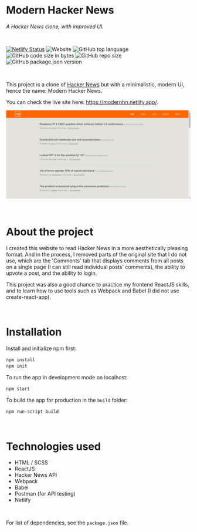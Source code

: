 # Modern Hacker News

*A Hacker News clone, with improved UI.*

<br />

[![Netlify Status](https://api.netlify.com/api/v1/badges/fd50ae2e-9451-4fd1-b092-4c9a9b96cd7b/deploy-status)](https://app.netlify.com/sites/modernhn/deploys)
![Website](https://img.shields.io/website?down_color=lightgrey&down_message=down&up_color=green&up_message=up&url=https%3A%2F%2Fmodernhn.netlify.app%2F)
![GitHub top language](https://img.shields.io/github/languages/top/Arash-11/modern-hacker-news)
![GitHub code size in bytes](https://img.shields.io/github/languages/code-size/Arash-11/modern-hacker-news)
![GitHub repo size](https://img.shields.io/github/repo-size/Arash-11/modern-hacker-news)
![GitHub package.json version](https://img.shields.io/github/package-json/v/Arash-11/modern-hacker-news)

<br />

This project is a clone of [Hacker News](https://news.ycombinator.com/) but with a minimalistic, modern UI, hence the name: Modern Hacker News.

You can check the live site here: https://modernhn.netlify.app/.

![Preview image of website](https://github.com/Arash-11/modern-hacker-news/blob/main/modernhn.png)

<br />

# About the project

I created this website to read Hacker News in a more aesthetically pleasing format. And in the process, I removed parts of the original site that I do not use, which are the 'Comments' tab that displays comments from all posts on a single page (I can still read individual posts' comments), the ability to upvote a post, and the ability to login.

This project was also a good chance to practice my frontend ReactJS skills, and to learn how to use tools such as Webpack and Babel (I did not use create-react-app).



<br />

# Installation

Install and initialize npm first:

```bash
npm install
npm init
```

To run the app in development mode on localhost:

```bash
npm start
```

To build the app for production in the `build` folder:

```bash
npm run-script build
```

<br />

# Technologies used

- HTML / SCSS
- ReactJS
- Hacker News API
- Webpack
- Babel
- Postman (for API testing)
- Netlify

<br />

For list of dependencies, see the `package.json` file.

